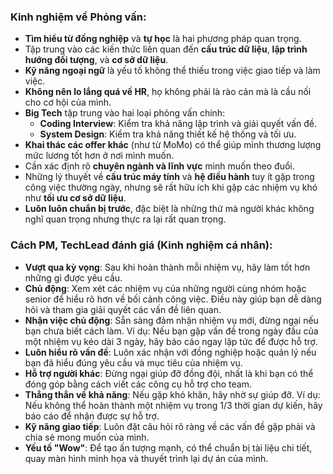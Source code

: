### Kinh nghiệm về Phỏng vấn:

- **Tìm hiểu từ đồng nghiệp** và **tự học** là hai phương pháp quan trọng.
- Tập trung vào các kiến thức liên quan đến **cấu trúc dữ liệu**, **lập trình hướng đối tượng**, và **cơ sở dữ liệu**.
- **Kỹ năng ngoại ngữ** là yếu tố không thể thiếu trong việc giao tiếp và làm việc.
- **Không nên lo lắng quá về HR**, họ không phải là rào cản mà là cầu nối cho cơ hội của mình.
- **Big Tech** tập trung vào hai loại phỏng vấn chính:
    - **Coding Interview**: Kiểm tra khả năng lập trình và giải quyết vấn đề.
    - **System Design**: Kiểm tra khả năng thiết kế hệ thống và tối ưu.
- **Khai thác các offer khác** (như từ MoMo) có thể giúp mình thương lượng mức lương tốt hơn ở nơi mình muốn.
- Cần xác định rõ **chuyên ngành và lĩnh vực** mình muốn theo đuổi.
- Những lý thuyết về **cấu trúc máy tính** và **hệ điều hành** tuy ít gặp trong công việc thường ngày, nhưng sẽ rất hữu ích khi gặp các nhiệm vụ khó như **tối ưu cơ sở dữ liệu**.
- **Luôn luôn chuẩn bị trước**, đặc biệt là những thứ mà người khác không nghĩ quan trọng nhưng thực ra lại rất quan trọng.

### Cách PM, TechLead đánh giá (Kinh nghiệm cá nhân):

- **Vượt qua kỳ vọng**: Sau khi hoàn thành mỗi nhiệm vụ, hãy làm tốt hơn những gì được yêu cầu.
- **Chủ động**: Xem xét các nhiệm vụ của những người cùng nhóm hoặc senior để hiểu rõ hơn về bối cảnh công việc. Điều này giúp bạn dễ dàng hỏi và tham gia giải quyết các vấn đề liên quan.
- **Nhận việc chủ động**: Sẵn sàng đảm nhận nhiệm vụ mới, đừng ngại nếu bạn chưa biết cách làm. Ví dụ: Nếu bạn gặp vấn đề trong ngày đầu của một nhiệm vụ kéo dài 3 ngày, hãy báo cáo ngay lập tức để được hỗ trợ.
- **Luôn hiểu rõ vấn đề**: Luôn xác nhận với đồng nghiệp hoặc quản lý nếu bạn đã hiểu đúng yêu cầu và mục tiêu của nhiệm vụ.
- **Hỗ trợ người khác**: Đừng ngại giúp đỡ đồng đội, nhất là khi bạn có thể đóng góp bằng cách viết các công cụ hỗ trợ cho team.
- **Thẳng thắn về khả năng**: Nếu gặp khó khăn, hãy nhờ sự giúp đỡ. Ví dụ: Nếu không thể hoàn thành một nhiệm vụ trong 1/3 thời gian dự kiến, hãy báo cáo để nhận được sự hỗ trợ.
- **Kỹ năng giao tiếp**: Luôn đặt câu hỏi rõ ràng về các vấn đề gặp phải và chia sẻ mong muốn của mình.
- **Yếu tố "Wow"**: Để tạo ấn tượng mạnh, có thể chuẩn bị tài liệu chi tiết, quay màn hình minh họa và thuyết trình lại dự án của mình.
